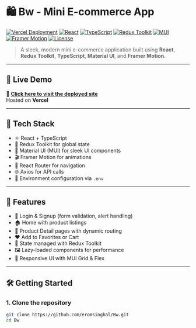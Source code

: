 # 🛍️ Bw - Mini E-commerce App

[![Vercel Deployment](https://img.shields.io/badge/Deployed%20on-Vercel-000?logo=vercel&logoColor=white)](https://bw-git-main-eromsinghals-projects.vercel.app/)
[![React](https://img.shields.io/badge/Built%20with-React-61DAFB?logo=react&logoColor=white)](https://reactjs.org/)
[![TypeScript](https://img.shields.io/badge/TypeScript-007ACC?logo=typescript&logoColor=white)](https://www.typescriptlang.org/)
[![Redux Toolkit](https://img.shields.io/badge/Redux%20Toolkit-764ABC?logo=redux&logoColor=white)](https://redux-toolkit.js.org/)
[![MUI](https://img.shields.io/badge/MUI-007FFF?logo=mui&logoColor=white)](https://mui.com/)
[![Framer Motion](https://img.shields.io/badge/Framer%20Motion-EF018C?logo=framer&logoColor=white)](https://www.framer.com/motion/)
[![License](https://img.shields.io/github/license/eromsinghal/Bw)](LICENSE)

> A sleek, modern mini e-commerce application built using **React**, **Redux Toolkit**, **TypeScript**, **Material UI**, and **Framer Motion**.

---

## 🚀 Live Demo

🔗 **[Click here to visit the deployed site](https://bw-git-main-eromsinghals-projects.vercel.app/)**  
Hosted on **Vercel**

---

## 🧰 Tech Stack

- ⚛️ React + TypeScript
- 🎯 Redux Toolkit for global state
- 💅 Material UI (MUI) for sleek UI components
- 🎬 Framer Motion for animations
- 🔗 React Router for navigation
- 🌐 Axios for API calls
- 🔐 Environment configuration via `.env`

---

## 📁 Features

- 🔐 Login & Signup (form validation, alert handling)
- 🏠 Home with product listings
- 🛒 Product Detail pages with dynamic routing
- ❤️ Add to Favorites or Cart
- 🧠 State managed with Redux Toolkit
- 🖼️ Lazy-loaded components for performance
- 📱 Responsive UI with MUI Grid & Flex

---

## 🛠️ Getting Started

### 1. Clone the repository

```bash
git clone https://github.com/eromsinghal/Bw.git
cd Bw
